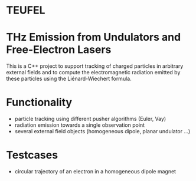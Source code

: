 # TEUFEL
THz Emission from Undulators and Free-Electron Lasers
=======================================

This is a C++ project to support tracking of charged particles in
arbitrary external fields and to compute the electromagnetic radiation
emitted by these particles using the Liénard-Wiechert formula.

Functionality
=============
- particle tracking using different pusher algorithms (Euler, Vay)
- radiation emission towards a single observation point
- several external field objects (homogeneous dipole, planar undulator ...)

Testcases
=========
- circular trajectory of an electron in a homogeneous dipole magnet
